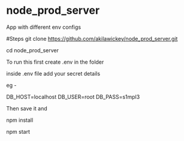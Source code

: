 # node_prod_server
App with different env configs

#Steps
git clone https://github.com/akilawickey/node_prod_server.git

cd node_prod_server

To run this first create .env in the folder

inside .env file add your secret details

eg -  

DB_HOST=localhost
DB_USER=root
DB_PASS=s1mpl3

Then save it and 

npm install

npm start

